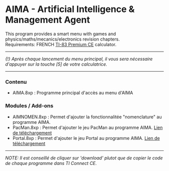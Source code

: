 # AIMA - Artificial Intelligence & Management Agent
This program provides a smart menu with games and physics/maths/mecanics/electronics revision chapters.
<br/>Requirements: FRENCH <a href="https://education.ti.com/fr/france/products/calculatrices-graphiques/ti-83-premium-ce/tabs/overview">TI-83 Premium CE</a> calculator.
<hr/>
<i>{!} Après chaque lancement du menu principal, il vous sera nécessaire d'appuyer sur la touche [5] de votre calculatrice.</i>
<hr/>
<h3>Contenu</h3>
<ul>
<li>AIMA.8xp : Programme principal d'accès au menu d'AIMA</li>
</ul>
<h3>Modules / Add-ons</h3>
<ul>
<li>AIMNOMEN.8xp : Permet d'ajouter la fonctionnalitée "nomenclature" au programme AIMA.</li>
<li>PacMan.8xp : Permet d'ajouter le jeu PacMan au programme AIMA. <a href="https://tiplanet.org/forum/archives_voir.php?id=235053" target="_blank">Lien de téléchargement</a></li>
<li>Portal.8xp : Permet d'ajouter le jeu Portal au programme AIMA. <a href="https://tiplanet.org/forum/archives_voir.php?id=234727" target="_blank">Lien de téléchargement</a></li>
</ul>
<hr/>
<i>NOTE: Il est conseillé de cliquer sur 'download' plutot que de copier le code de chaque programme dans TI Connect CE.</i>
